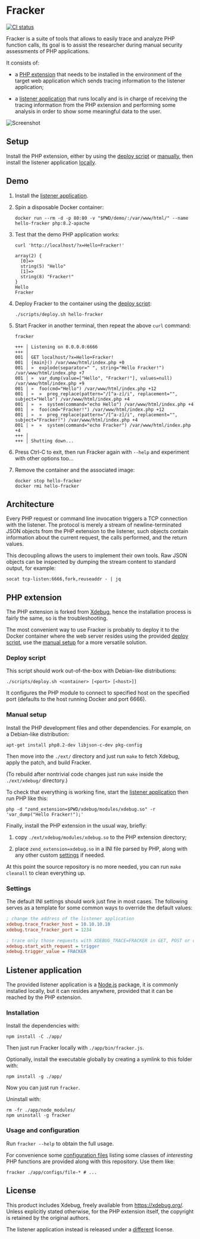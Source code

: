 # Fracker

[![CI status](https://github.com/cyrus-and/fracker/actions/workflows/ci.yml/badge.svg)](https://github.com/cyrus-and/fracker/actions?query=workflow:CI)

Fracker is a suite of tools that allows to easily trace and analyze PHP function calls, its goal is to assist the researcher during manual security assessments of PHP applications.

It consists of:

- a [PHP extension](#php-extension) that needs to be installed in the environment of the target web application which sends tracing information to the listener application;

- a [listener application](#listener-application) that runs locally and is in charge of receiving the tracing information from the PHP extension and performing some analysis in order to show some meaningful data to the user.

![Screenshot](https://gist.githubusercontent.com/cyrus-and/20e1fe4ae91fcd3c823262e7e8344a75/raw/2ccc21c6d82caf49c8e0315a7edd4397b2c51669/screenshot.png)

## Setup

Install the PHP extension, either by using the [deploy script](#deploy-script) or [manually](#manual-setup), then install the listener application [locally](#installation).

## Demo

1. Install the [listener application](#installation).

2. Spin a disposable Docker container:

    ```console
    docker run --rm -d -p 80:80 -v "$PWD/demo/:/var/www/html/" --name hello-fracker php:8.2-apache
    ```

3. Test that the demo PHP application works:

    ```console
    curl 'http://localhost/?x=Hello+Fracker!'
    ```
    ```
    array(2) {
      [0]=>
      string(5) "Hello"
      [1]=>
      string(8) "Fracker!"
    }
    Hello
    Fracker
    ```

4. Deploy Fracker to the container using the [deploy script](#deploy-script):

    ```console
    ./scripts/deploy.sh hello-fracker
    ```

5. Start Fracker in another terminal, then repeat the above `curl` command:

    ```console
    fracker
    ```
    ```
    +++ │ Listening on 0.0.0.0:6666
    +++ │
    001 │ GET localhost/?x=Hello+Fracker!
    001 │ {main}() /var/www/html/index.php +0
    001 │ »  explode(separator=" ", string="Hello Fracker!") /var/www/html/index.php +7
    001 │ »  var_dump(value=["Hello", "Fracker!"], values=null) /var/www/html/index.php +9
    001 │ »  foo(cmd="Hello") /var/www/html/index.php +12
    001 │ »  »  preg_replace(pattern="/[^a-z]/i", replacement="", subject="Hello") /var/www/html/index.php +4
    001 │ »  »  system(command="echo Hello") /var/www/html/index.php +4
    001 │ »  foo(cmd="Fracker!") /var/www/html/index.php +12
    001 │ »  »  preg_replace(pattern="/[^a-z]/i", replacement="", subject="Fracker!") /var/www/html/index.php +4
    001 │ »  »  system(command="echo Fracker") /var/www/html/index.php +4
    +++ │
    +++ │ Shutting down...
    ```

6. Press Ctrl-C to exit, then run Fracker again with `--help` and experiment with other options too...

7. Remove the container and the associated image:

    ```console
    docker stop hello-fracker
    docker rmi hello-fracker
    ```

## Architecture

Every PHP request or command line invocation triggers a TCP connection with the listener. The protocol is merely a stream of newline-terminated JSON objects from the PHP extension to the listener, such objects contain information about the current request, the calls performed, and the return values.

This decoupling allows the users to implement their own tools. Raw JSON objects can be inspected by dumping the stream content to standard output, for example:

```console
socat tcp-listen:6666,fork,reuseaddr - | jq
```

## PHP extension

The PHP extension is forked from [Xdebug](https://github.com/xdebug/xdebug), hence the installation process is fairly the same, so is the troubleshooting.

The most convenient way to use Fracker is probably to deploy it to the Docker container where the web server resides using the provided [deploy script](#deploy-script), use the [manual setup](#manual-setup) for a more versatile solution.

### Deploy script

This script should work out-of-the-box with Debian-like distributions:

```console
./scripts/deploy.sh <container> [<port> [<host>]]
```

It configures the PHP module to connect to specified host on the specified port (defaults to the host running Docker and port 6666).

### Manual setup

Install the PHP development files and other dependencies. For example, on a Debian-like distribution:

```console
apt-get install php8.2-dev libjson-c-dev pkg-config
```

Then move into the `./ext/` directory and just run `make` to fetch Xdebug, apply the patch, and build Fracker.

(To rebuild after nontrivial code changes just run `make` inside the `./ext/xdebug/` directory.)

To check that everything is working fine, start the [listener application](#listener-application) then run PHP like this:

```console
php -d "zend_extension=$PWD/xdebug/modules/xdebug.so" -r 'var_dump("Hello Fracker!");'
```

Finally, install the PHP extension in the usual way, briefly:

1. copy `./ext/xdebug/modules/xdebug.so` to the PHP extension directory;

2. place `zend_extension=xdebug.so` in a INI file parsed by PHP, along with any other custom [settings](#settings) if needed.

At this point the source repository is no more needed, you can run `make cleanall` to clean everything up.

### Settings

The default INI settings should work just fine in most cases. The following serves as a template for some common ways to override the default values:

```ini
; change the address of the listener application
xdebug.trace_fracker_host = 10.10.10.10
xdebug.trace_fracker_port = 1234

; trace only those requests with XDEBUG_TRACE=FRACKER in GET, POST or cookies
xdebug.start_with_request = trigger
xdebug.trigger_value = FRACKER
```

## Listener application

The provided listener application is a [Node.js](https://nodejs.org/en) package, it is commonly installed locally, but it can resides anywhere, provided that it can be reached by the PHP extension.

### Installation

Install the dependencies with:

```console
npm install -C ./app/
```

Then just run Fracker locally with `./app/bin/fracker.js`.

Optionally, install the executable globally by creating a symlink to this folder with:

```console
npm install -g ./app/
```

Now you can just run `fracker`.

Uninstall with:

```console
rm -fr ./app/node_modules/
npm uninstall -g fracker
```

### Usage and configuration

Run `fracker --help` to obtain the full usage.

For convenience some [configuration files](app/configs/) listing some classes of *interesting* PHP functions are provided along with this repository. Use them like:

```console
fracker ./app/configs/file-* # ...
```

## License

This product includes Xdebug, freely available from <https://xdebug.org/>. Unless explicitly stated otherwise, for the PHP extension itself, the copyright is retained by the original authors.

The listener application instead is released under a [different](app/LICENSE) license.
